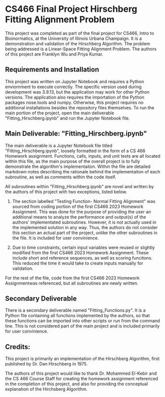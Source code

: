 # CS466 Final Project Hirschberg Fitting Alignment Problem
This project was completed as part of the final project for CS466, Intro to Bioinormatics, at the University of Illinois Urbana Champaign. It is a demonstration and validation of the Hirschberg Algorithm. The problem being addressed is a Linear-Space Fitting Alignment Problem. The authors of this project are Franklyn Wu and Priya Kumar.

## Requirements and Installation
This project was written on Jupyter Notebook and requires a Python enviornment to execute correctly. The specific version used during development was 3.9.13, but the application may work for other Python versions. The application also requires the importation of the Python packages nose.tools and numpy. Otherwise, this project requires no additional installations besides the repository files themselves. To run the main portion of the project, open the main deliverable "Fitting_Hirschberg.ipynb" and run the Jupyter Notebook file.

## Main Deliverable: "Fitting_Hirschberg.ipynb"
The main deliverable is a Jupyter Notebook file titled "Fitting_Hirschberg.ipynb", loosely formatted in the form of a CS 466 Homework assignment. Functions, calls, inputs, and unit tests are all located within this file, as the main purpose of the overall project is to fully demonstrate the algorithm's implementaiton. Within the file are detailed markdown notes describing the rationale behind the implementaiton of each subroutine, as well as comments within the code itself. 

All subroutines within "Fitting_Hirschberg.ipynb" are novel and written by the authors of this project with two exceptions, listed below.

1) The section labelled "Testing Function- Normal Fitting Alignment" was sourced from coding portion of the first CS466 2023 Homework Assignment. This was done for the purpose of providing the user an additional means to analyze the performance and output(s) of the authors' implementated subroutines. However, it is not actually used in the implemented solution in any way. Thus, the authors do not consider this section an actual part of the project, unlike the other subroutines in the file. It is included for user convinience. 

2) Due to time constraints, certain input variables were reused or slightly modified from the first CS466 2023 Homework Assignment. These include short and reference sequences, as well as scoring funcitons. This reduced the time it would take to create inputs manually for validation. 

For the rest of the file, code from the first CS466 2023 Homework Assignmentwas referenced, but all subroutines are newly written. 

## Secondary Deliverable
There is a secondary deliverable named "Fitting_Functions.py". It is a Python file containing all functions implemented by the authors, so that these functions can be imported into other scripts or run from the command line. This is not considered part of the main project and is included primarily for user convinience.

## Credits:
This project is primarily an implementation of the Hirschberg Algorithm, first published by Dr. Dan Hirschberg in 1975. 

The authors of this project would like to thank Dr. Mohammed El-Kebir and the CS 466 Course Staff for creating the homework assignment referenced in the completion of this project, and also for providing the conceptual explanation of the Hirchsberg Algorithm.
